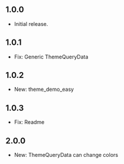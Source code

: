 ## 1.0.0

* Initial release.

## 1.0.1

* Fix: Generic ThemeQueryData

## 1.0.2

* New: theme_demo_easy

## 1.0.3

* Fix: Readme

## 2.0.0

* New: ThemeQueryData can change colors

